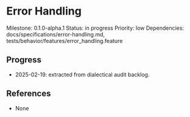 # Error Handling
Milestone: 0.1.0-alpha.1
Status: in progress
Priority: low
Dependencies: docs/specifications/error-handling.md, tests/behavior/features/error_handling.feature

## Progress
- 2025-02-19: extracted from dialectical audit backlog.

## References
- None
